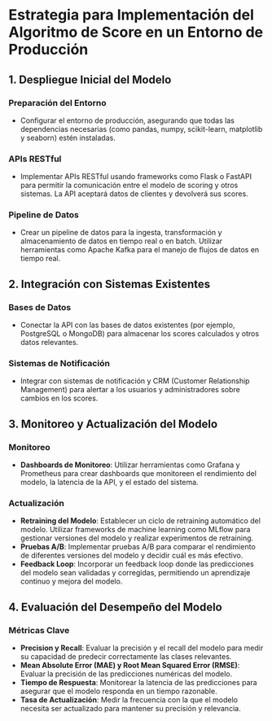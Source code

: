 # Estrategia para Implementación del Algoritmo de Score en un Entorno de Producción

## 1. Despliegue Inicial del Modelo

### Preparación del Entorno
- Configurar el entorno de producción, asegurando que todas las dependencias necesarias (como pandas, numpy, scikit-learn, matplotlib y seaborn) estén instaladas.


### APIs RESTful
- Implementar APIs RESTful usando frameworks como Flask o FastAPI para permitir la comunicación entre el modelo de scoring y otros sistemas. La API aceptará datos de clientes y devolverá sus scores.

### Pipeline de Datos
- Crear un pipeline de datos para la ingesta, transformación y almacenamiento de datos en tiempo real o en batch. Utilizar herramientas como Apache Kafka para el manejo de flujos de datos en tiempo real.

## 2. Integración con Sistemas Existentes

### Bases de Datos
- Conectar la API con las bases de datos existentes (por ejemplo, PostgreSQL o MongoDB) para almacenar los scores calculados y otros datos relevantes.

### Sistemas de Notificación
- Integrar con sistemas de notificación y CRM (Customer Relationship Management) para alertar a los usuarios y administradores sobre cambios en los scores.

## 3. Monitoreo y Actualización del Modelo

### Monitoreo
- **Dashboards de Monitoreo**: Utilizar herramientas como Grafana y Prometheus para crear dashboards que monitoreen el rendimiento del modelo, la latencia de la API, y el estado del sistema.


### Actualización
- **Retraining del Modelo**: Establecer un ciclo de retraining automático del modelo. Utilizar frameworks de machine learning como MLflow para gestionar versiones del modelo y realizar experimentos de retraining.
- **Pruebas A/B**: Implementar pruebas A/B para comparar el rendimiento de diferentes versiones del modelo y decidir cuál es más efectivo.
- **Feedback Loop**: Incorporar un feedback loop donde las predicciones del modelo sean validadas y corregidas, permitiendo un aprendizaje continuo y mejora del modelo.

## 4. Evaluación del Desempeño del Modelo

### Métricas Clave
- **Precision y Recall**: Evaluar la precisión y el recall del modelo para medir su capacidad de predecir correctamente las clases relevantes.
- **Mean Absolute Error (MAE) y Root Mean Squared Error (RMSE)**: Evaluar la precisión de las predicciones numéricas del modelo.
- **Tiempo de Respuesta**: Monitorear la latencia de las predicciones para asegurar que el modelo responda en un tiempo razonable.
- **Tasa de Actualización**: Medir la frecuencia con la que el modelo necesita ser actualizado para mantener su precisión y relevancia.
